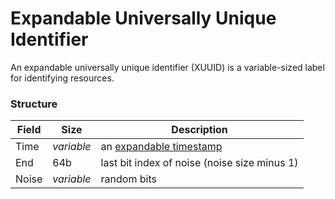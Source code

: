 # Expandable Universally Unique Identifier

An expandable universally unique identifier (XUUID) is a variable-sized label for identifying resources.

### Structure

Field|Size      |Description
-----|----------|-----------
Time |*variable*|an [expandable timestamp](https://github.com/ghoomfrog/universe/blob/main/computer%20science/expandable%20timestamp.md)
End  |64b       |last bit index of noise (noise size minus 1)
Noise|*variable*|random bits
